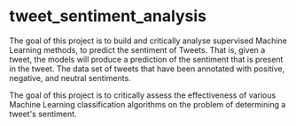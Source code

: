 # tweet_sentiment_analysis
The goal of this project is to build and critically analyse supervised Machine Learning methods, to predict the 
sentiment of Tweets. That is, given a tweet, the models will produce a prediction of the sentiment that is 
present in the tweet. The data set of tweets that have been annotated with positive, 
negative, and neutral sentiments.


The goal of this project is to critically assess the effectiveness of various Machine Learning classification 
algorithms on the problem of determining a tweet's sentiment.
